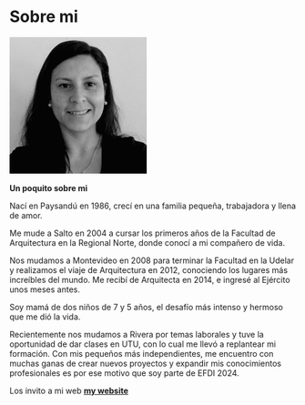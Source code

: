 # Sobre mi

![](../images/foto.JPG)



**Un poquito sobre mi**

Nací en Paysandú en 1986, crecí en una familia pequeña, trabajadora y llena de amor.

Me mude a Salto en 2004 a cursar los primeros años de la Facultad de Arquitectura en la Regional Norte, donde conocí a mi compañero de vida. 

Nos mudamos a Montevideo en 2008 para terminar la Facultad en la Udelar y realizamos el viaje de Arquitectura en 2012, conociendo los lugares más increíbles del mundo.
Me recibí de Arquitecta en 2014, e ingresé al Ejército unos meses antes. 

Soy mamá de dos niños de 7 y 5 años, el desafío más intenso y hermoso que me dió la vida. 

Recientemente nos mudamos a Rivera por temas laborales y tuve la oportunidad de dar clases en UTU, con lo cual me llevó a replantear mi formación. 
Con mis pequeños más independientes, me encuentro con muchas ganas de crear nuevos proyectos y expandir mis conocimientos profesionales es por ese motivo que soy parte de EFDI 2024. 
 
Los invito a mi web **[my website](https://community.emergentfutures.io/courses/5566525/content)** 


[foto]: ../images/foto.jpg 